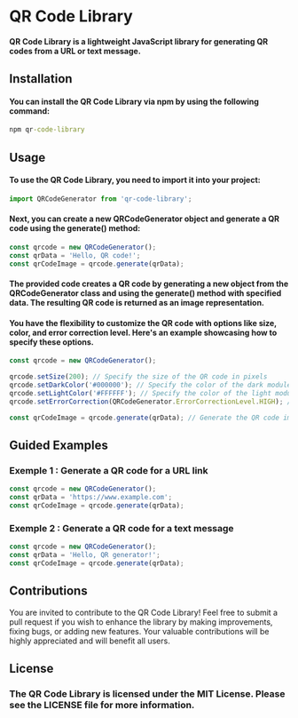 # QR Code Library
#### QR Code Library is a lightweight JavaScript library for generating QR codes from a URL or text message.

## Installation
#### You can install the QR Code Library via npm by using the following command:
```cmd
npm qr-code-library
```

## Usage
#### To use the QR Code Library, you need to import it into your project:
```javascript
import QRCodeGenerator from 'qr-code-library';
```
#### Next, you can create a new QRCodeGenerator object and generate a QR code using the generate() method:
```javascript
const qrcode = new QRCodeGenerator();
const qrData = 'Hello, QR code!';
const qrCodeImage = qrcode.generate(qrData);
```
#### The provided code creates a QR code by generating a new object from the QRCodeGenerator class and using the generate() method with specified data. The resulting QR code is returned as an image representation.

#### You have the flexibility to customize the QR code with options like size, color, and error correction level. Here's an example showcasing how to specify these options.
```javascript
const qrcode = new QRCodeGenerator();

qrcode.setSize(200); // Specify the size of the QR code in pixels
qrcode.setDarkColor('#000000'); // Specify the color of the dark modules
qrcode.setLightColor('#FFFFFF'); // Specify the color of the light modules
qrcode.setErrorCorrection(QRCodeGenerator.ErrorCorrectionLevel.HIGH); // sets the error correction level of the QR code to high. Higher error correction levels provide better resilience to damage or printing imperfections, but result in a denser QR code

const qrCodeImage = qrcode.generate(qrData); // Generate the QR code image
```

## Guided Examples
### Exemple 1 : Generate a QR code for a URL link
```javascript
const qrcode = new QRCodeGenerator();
const qrData = 'https://www.example.com';
const qrCodeImage = qrcode.generate(qrData);
```

### Exemple 2 : Generate a QR code for a text message
```javascript
const qrcode = new QRCodeGenerator();
const qrData = 'Hello, QR generator!';
const qrCodeImage = qrcode.generate(qrData);
```

## Contributions
You are invited to contribute to the QR Code Library! Feel free to submit a pull request if you wish to enhance the library by making improvements, fixing bugs, or adding new features. Your valuable contributions will be highly appreciated and will benefit all users.

## License
### The QR Code Library is licensed under the MIT License. Please see the LICENSE file for more information.
